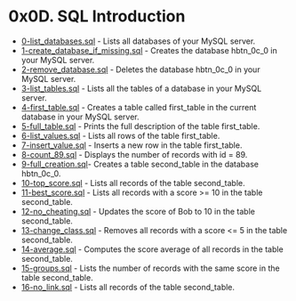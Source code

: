 # 0x0D. SQL Introduction

* [0-list_databases.sql](./0-list_databases.sql) - Lists all databases of your MySQL server.
* [1-create_database_if_missing.sql](./1-create_database_if_missing.sql) - Creates the database hbtn_0c_0 in your MySQL server.
* [2-remove_database.sql](./2-remove_database.sql) - Deletes the database hbtn_0c_0 in your MySQL server.
* [3-list_tables.sql](./3-list_tables.sql) - Lists all the tables of a database in your MySQL server.
* [4-first_table.sql](./4-first_table.sql) - Creates a table called first_table in the current database in your MySQL server.
* [5-full_table.sql](./5-full_table.sql) - Prints the full description of the table first_table.
* [6-list_values.sql](./6-list_values.sql) - Lists all rows of the table first_table.
* [7-insert_value.sql](./7-insert_value.sql) - Inserts a new row in the table first_table.
* [8-count_89.sql](./8-count_89.sql) - Displays the number of records with id = 89.
* [9-full_creation.sql](./9-full_creation.sql)- Creates a table second_table in the database hbtn_0c_0.
* [10-top_score.sql](./10-top_score.sql) - Lists all records of the table second_table.
* [11-best_score.sql](./11-best_score.sql) - Lists all records with a score >= 10 in the table second_table.
* [12-no_cheating.sql](./12-no_cheating.sql) - Updates the score of Bob to 10 in the table second_table.
* [13-change_class.sql](./13-change_class.sql) - Removes all records with a score <= 5 in the table second_table.
* [14-average.sql](./14-average.sql) - Computes the score average of all records in the table second_table.
* [15-groups.sql](./15-groups.sql) - Lists the number of records with the same score in the table second_table.
* [16-no_link.sql](./16-no_link.sql) - Lists all records of the table second_table.